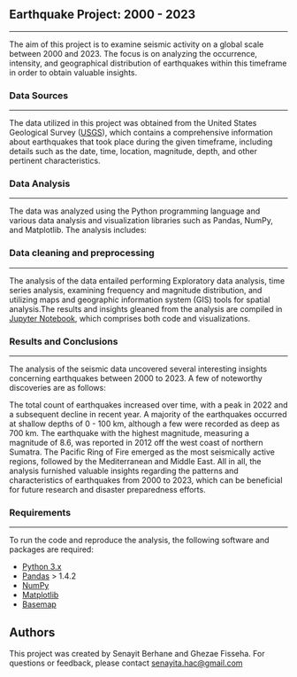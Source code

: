 ## Earthquake Project: 2000 - 2023
--------
The aim of this project is to examine seismic activity on a global scale between 2000 and 2023. The focus is on analyzing the occurrence, intensity, and geographical distribution of earthquakes within this timeframe in order to obtain valuable insights.

### Data Sources
--------
The data utilized in this project was obtained from the United States Geological Survey ([USGS](https://earthquake.usgs.gov/data/comcat/)), which contains a comprehensive information about earthquakes that took place during the given timeframe, including details such as the date, time, location, magnitude, depth, and other pertinent characteristics.

### Data Analysis
--------
The data was analyzed using the Python programming language and various data analysis and visualization libraries such as Pandas, NumPy, and Matplotlib. The analysis includes:

### Data cleaning and preprocessing
--------
The analysis of the data entailed performing Exploratory data analysis, time series analysis, examining frequency and magnitude distribution, and utilizing maps and geographic information system (GIS) tools for spatial analysis.The results and insights gleaned from the analysis are compiled in [Jupyter Notebook](https://github.com/Senayitalazarb/EarthquakeAnalysis_2000_2023/blob/main/Turkey%20earthquake.ipynb), which comprises both code and visualizations.

### Results and Conclusions
--------
The analysis of the seismic data uncovered several interesting insights concerning earthquakes between 2000 to 2023. A few of noteworthy discoveries are as follows:

The total count of earthquakes increased over time, with a peak in 2022 and a subsequent decline in recent year. A majority of the earthquakes occurred at shallow depths of 0 - 100 km, although a few were recorded as deep as 700 km. The earthquake with the highest magnitude, measuring a magnitude of 8.6, was reported in 2012 off the west coast of northern Sumatra. The Pacific Ring of Fire emerged as the most seismically active regions, followed by the Mediterranean and Middle East. All in all, the analysis furnished valuable insights regarding the patterns and characteristics of earthquakes from 2000 to 2023, which can be beneficial for future research and disaster preparedness efforts.


### Requirements
--------
To run the code and reproduce the analysis, the following software and packages are required:

- [Python 3.x](https://www.python.org/)
- [Pandas](http://pandas.pydata.org/) > 1.4.2
- [NumPy](http://www.numpy.org/)
- [Matplotlib](http://matplotlib.org/)
- [Basemap](https://matplotlib.org/basemap/)


## Authors
This project was created by Senayit Berhane and Ghezae Fisseha. For questions or feedback, please contact senayita.hac@gmail.com
